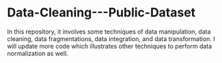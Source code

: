 # Data-Cleaning---Public-Dataset
In this repository, it involves some techniques of data manipulation, data cleaning, data fragmentations, data integration, and data transformation. I will update more code which illustrates other techniques to perform data normalization as well.
